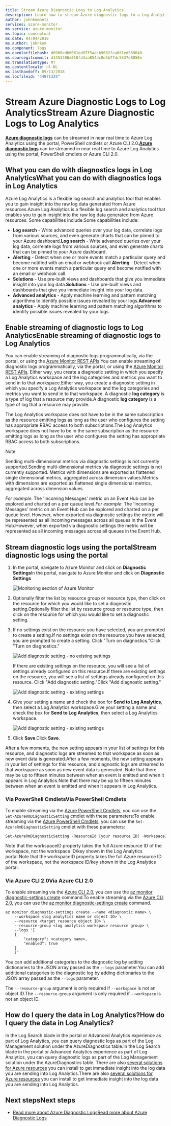 ```yaml
---
title: Stream Azure Diagnostic Logs to Log Analytics
description: Learn how to stream Azure diagnostic logs to a Log Analytics workspace.
author: johnkemnetz
services: azure-monitor
ms.service: azure-monitor
ms.topic: conceptual
ms.date: 04/04/2018
ms.author: johnkem
ms.component: logs
ms.openlocfilehash: d8966edb6061ed07f5aecb9682fca081ed589040
ms.sourcegitcommit: d1451406a010fd3aa854dc8e5b77dc5537d8050e
ms.translationtype: MT
ms.contentlocale: nl-NL
ms.lasthandoff: 09/13/2018
ms.locfileid: "44871335"
---
```

# <a name="stream-azure-diagnostic-logs-to-log-analytics"></a><span data-ttu-id="c99d1-103">Stream Azure Diagnostic Logs to Log Analytics</span><span class="sxs-lookup"><span data-stu-id="c99d1-103">Stream Azure Diagnostic Logs to Log Analytics</span></span>

<span data-ttu-id="c99d1-104">**[Azure diagnostic logs](monitoring-overview-of-diagnostic-logs.md)** can be streamed in near real time to Azure Log Analytics using the portal, PowerShell cmdlets or Azure CLI 2.0.</span><span class="sxs-lookup"><span data-stu-id="c99d1-104">**[Azure diagnostic logs](monitoring-overview-of-diagnostic-logs.md)** can be streamed in near real time to Azure Log Analytics using the portal, PowerShell cmdlets or Azure CLI 2.0.</span></span>

## <a name="what-you-can-do-with-diagnostics-logs-in-log-analytics"></a><span data-ttu-id="c99d1-105">What you can do with diagnostics logs in Log Analytics</span><span class="sxs-lookup"><span data-stu-id="c99d1-105">What you can do with diagnostics logs in Log Analytics</span></span>

<span data-ttu-id="c99d1-106">Azure Log Analytics is a flexible log search and analytics tool that enables you to gain insight into the raw log data generated from Azure resources.</span><span class="sxs-lookup"><span data-stu-id="c99d1-106">Azure Log Analytics is a flexible log search and analytics tool that enables you to gain insight into the raw log data generated from Azure resources.</span></span> <span data-ttu-id="c99d1-107">Some capabilities include:</span><span class="sxs-lookup"><span data-stu-id="c99d1-107">Some capabilities include:</span></span>

* <span data-ttu-id="c99d1-108">**Log search** - Write advanced queries over your log data, correlate logs from various sources, and even generate charts that can be pinned to your Azure dashboard.</span><span class="sxs-lookup"><span data-stu-id="c99d1-108">**Log search** - Write advanced queries over your log data, correlate logs from various sources, and even generate charts that can be pinned to your Azure dashboard.</span></span>
* <span data-ttu-id="c99d1-109">**Alerting** - Detect when one or more events match a particular query and become notified with an email or webhook call.</span><span class="sxs-lookup"><span data-stu-id="c99d1-109">**Alerting** - Detect when one or more events match a particular query and become notified with an email or webhook call.</span></span>
* <span data-ttu-id="c99d1-110">**Solutions** - Use pre-built views and dashboards that give you immediate insight into your log data.</span><span class="sxs-lookup"><span data-stu-id="c99d1-110">**Solutions** - Use pre-built views and dashboards that give you immediate insight into your log data.</span></span>
* <span data-ttu-id="c99d1-111">**Advanced analytics** - Apply machine learning and pattern matching algorithms to identify possible issues revealed by your logs.</span><span class="sxs-lookup"><span data-stu-id="c99d1-111">**Advanced analytics** - Apply machine learning and pattern matching algorithms to identify possible issues revealed by your logs.</span></span>

## <a name="enable-streaming-of-diagnostic-logs-to-log-analytics"></a><span data-ttu-id="c99d1-112">Enable streaming of diagnostic logs to Log Analytics</span><span class="sxs-lookup"><span data-stu-id="c99d1-112">Enable streaming of diagnostic logs to Log Analytics</span></span>

<span data-ttu-id="c99d1-113">You can enable streaming of diagnostic logs programmatically, via the portal, or using the [Azure Monitor REST APIs](https://docs.microsoft.com/en-us/rest/api/monitor/diagnosticsettings).</span><span class="sxs-lookup"><span data-stu-id="c99d1-113">You can enable streaming of diagnostic logs programmatically, via the portal, or using the [Azure Monitor REST APIs](https://docs.microsoft.com/en-us/rest/api/monitor/diagnosticsettings).</span></span> <span data-ttu-id="c99d1-114">Either way, you create a diagnostic setting in which you specify a Log Analytics workspace and the log categories and metrics you want to send in to that workspace.</span><span class="sxs-lookup"><span data-stu-id="c99d1-114">Either way, you create a diagnostic setting in which you specify a Log Analytics workspace and the log categories and metrics you want to send in to that workspace.</span></span> <span data-ttu-id="c99d1-115">A diagnostic **log category** is a type of log that a resource may provide.</span><span class="sxs-lookup"><span data-stu-id="c99d1-115">A diagnostic **log category** is a type of log that a resource may provide.</span></span>

<span data-ttu-id="c99d1-116">The Log Analytics workspace does not have to be in the same subscription as the resource emitting logs as long as the user who configures the setting has appropriate RBAC access to both subscriptions.</span><span class="sxs-lookup"><span data-stu-id="c99d1-116">The Log Analytics workspace does not have to be in the same subscription as the resource emitting logs as long as the user who configures the setting has appropriate RBAC access to both subscriptions.</span></span>

> [!NOTE]
> <span data-ttu-id="c99d1-117">Sending multi-dimensional metrics via diagnostic settings is not currently supported.</span><span class="sxs-lookup"><span data-stu-id="c99d1-117">Sending multi-dimensional metrics via diagnostic settings is not currently supported.</span></span> <span data-ttu-id="c99d1-118">Metrics with dimensions are exported as flattened single dimensional metrics, aggregated across dimension values.</span><span class="sxs-lookup"><span data-stu-id="c99d1-118">Metrics with dimensions are exported as flattened single dimensional metrics, aggregated across dimension values.</span></span>
>
> <span data-ttu-id="c99d1-119">*For example*: The 'Incoming Messages' metric on an Event Hub can be explored and charted on a per queue level.</span><span class="sxs-lookup"><span data-stu-id="c99d1-119">*For example*: The 'Incoming Messages' metric on an Event Hub can be explored and charted on a per queue level.</span></span> <span data-ttu-id="c99d1-120">However, when exported via diagnostic settings the metric will be represented as all incoming messages across all queues in the Event Hub.</span><span class="sxs-lookup"><span data-stu-id="c99d1-120">However, when exported via diagnostic settings the metric will be represented as all incoming messages across all queues in the Event Hub.</span></span>
>
>

## <a name="stream-diagnostic-logs-using-the-portal"></a><span data-ttu-id="c99d1-121">Stream diagnostic logs using the portal</span><span class="sxs-lookup"><span data-stu-id="c99d1-121">Stream diagnostic logs using the portal</span></span>
1. <span data-ttu-id="c99d1-122">In the portal, navigate to Azure Monitor and click on **Diagnostic Settings**</span><span class="sxs-lookup"><span data-stu-id="c99d1-122">In the portal, navigate to Azure Monitor and click on **Diagnostic Settings**</span></span>

    ![Monitoring section of Azure Monitor](media/monitoring-stream-diagnostic-logs-to-log-analytics/diagnostic-settings-blade.png)

2. <span data-ttu-id="c99d1-124">Optionally filter the list by resource group or resource type, then click on the resource for which you would like to set a diagnostic setting.</span><span class="sxs-lookup"><span data-stu-id="c99d1-124">Optionally filter the list by resource group or resource type, then click on the resource for which you would like to set a diagnostic setting.</span></span>

3. <span data-ttu-id="c99d1-125">If no settings exist on the resource you have selected, you are prompted to create a setting.</span><span class="sxs-lookup"><span data-stu-id="c99d1-125">If no settings exist on the resource you have selected, you are prompted to create a setting.</span></span> <span data-ttu-id="c99d1-126">Click "Turn on diagnostics."</span><span class="sxs-lookup"><span data-stu-id="c99d1-126">Click "Turn on diagnostics."</span></span>

   ![Add diagnostic setting - no existing settings](media/monitoring-stream-diagnostic-logs-to-log-analytics/diagnostic-settings-none.png)

   <span data-ttu-id="c99d1-128">If there are existing settings on the resource, you will see a list of settings already configured on this resource.</span><span class="sxs-lookup"><span data-stu-id="c99d1-128">If there are existing settings on the resource, you will see a list of settings already configured on this resource.</span></span> <span data-ttu-id="c99d1-129">Click "Add diagnostic setting."</span><span class="sxs-lookup"><span data-stu-id="c99d1-129">Click "Add diagnostic setting."</span></span>

   ![Add diagnostic setting - existing settings](media/monitoring-stream-diagnostic-logs-to-log-analytics/diagnostic-settings-multiple.png)

3. <span data-ttu-id="c99d1-131">Give your setting a name and check the box for **Send to Log Analytics**, then select a Log Analytics workspace.</span><span class="sxs-lookup"><span data-stu-id="c99d1-131">Give your setting a name and check the box for **Send to Log Analytics**, then select a Log Analytics workspace.</span></span>

   ![Add diagnostic setting - existing settings](media/monitoring-stream-diagnostic-logs-to-log-analytics/diagnostic-settings-configure.png)

4. <span data-ttu-id="c99d1-133">Click **Save**.</span><span class="sxs-lookup"><span data-stu-id="c99d1-133">Click **Save**.</span></span>

<span data-ttu-id="c99d1-134">After a few moments, the new setting appears in your list of settings for this resource, and diagnostic logs are streamed to that workspace as soon as new event data is generated.</span><span class="sxs-lookup"><span data-stu-id="c99d1-134">After a few moments, the new setting appears in your list of settings for this resource, and diagnostic logs are streamed to that workspace as soon as new event data is generated.</span></span> <span data-ttu-id="c99d1-135">Note that there may be up to fifteen minutes between when an event is emitted and when it appears in Log Analytics.</span><span class="sxs-lookup"><span data-stu-id="c99d1-135">Note that there may be up to fifteen minutes between when an event is emitted and when it appears in Log Analytics.</span></span>

### <a name="via-powershell-cmdlets"></a><span data-ttu-id="c99d1-136">Via PowerShell Cmdlets</span><span class="sxs-lookup"><span data-stu-id="c99d1-136">Via PowerShell Cmdlets</span></span>
<span data-ttu-id="c99d1-137">To enable streaming via the [Azure PowerShell Cmdlets](insights-powershell-samples.md), you can use the `Set-AzureRmDiagnosticSetting` cmdlet with these parameters:</span><span class="sxs-lookup"><span data-stu-id="c99d1-137">To enable streaming via the [Azure PowerShell Cmdlets](insights-powershell-samples.md), you can use the `Set-AzureRmDiagnosticSetting` cmdlet with these parameters:</span></span>

```powershell
Set-AzureRmDiagnosticSetting -ResourceId [your resource ID] -WorkspaceID [resource ID of the Log Analytics workspace] -Categories [list of log categories] -Enabled $true
```

<span data-ttu-id="c99d1-138">Note that the workspaceID property takes the full Azure resource ID of the workspace, not the workspace ID/key shown in the Log Analytics portal.</span><span class="sxs-lookup"><span data-stu-id="c99d1-138">Note that the workspaceID property takes the full Azure resource ID of the workspace, not the workspace ID/key shown in the Log Analytics portal.</span></span>

### <a name="via-azure-cli-20"></a><span data-ttu-id="c99d1-139">Via Azure CLI 2.0</span><span class="sxs-lookup"><span data-stu-id="c99d1-139">Via Azure CLI 2.0</span></span>

<span data-ttu-id="c99d1-140">To enable streaming via the [Azure CLI 2.0](insights-cli-samples.md), you can use the [az monitor diagnostic-settings create](/cli/azure/monitor/diagnostic-settings#az-monitor-diagnostic-settings-create) command.</span><span class="sxs-lookup"><span data-stu-id="c99d1-140">To enable streaming via the [Azure CLI 2.0](insights-cli-samples.md), you can use the [az monitor diagnostic-settings create](/cli/azure/monitor/diagnostic-settings#az-monitor-diagnostic-settings-create) command.</span></span>

```azurecli
az monitor diagnostic-settings create --name <diagnostic name> \
    --workspace <log analytics name or object ID> \
    --resource <target resource object ID> \
    --resource-group <log analytics workspace resource group> \
    --logs '[
    {
        "category": <category name>,
        "enabled": true
    }
    ]'
```

<span data-ttu-id="c99d1-141">You can add additional categories to the diagnostic log by adding dictionaries to the JSON array passed as the `--logs` parameter.</span><span class="sxs-lookup"><span data-stu-id="c99d1-141">You can add additional categories to the diagnostic log by adding dictionaries to the JSON array passed as the `--logs` parameter.</span></span>

<span data-ttu-id="c99d1-142">The `--resource-group` argument is only required if `--workspace` is not an object ID.</span><span class="sxs-lookup"><span data-stu-id="c99d1-142">The `--resource-group` argument is only required if `--workspace` is not an object ID.</span></span>

## <a name="how-do-i-query-the-data-in-log-analytics"></a><span data-ttu-id="c99d1-143">How do I query the data in Log Analytics?</span><span class="sxs-lookup"><span data-stu-id="c99d1-143">How do I query the data in Log Analytics?</span></span>

<span data-ttu-id="c99d1-144">In the Log Search blade in the portal or Advanced Analytics experience as part of Log Analytics, you can query diagnostic logs as part of the Log Management solution under the AzureDiagnostics table.</span><span class="sxs-lookup"><span data-stu-id="c99d1-144">In the Log Search blade in the portal or Advanced Analytics experience as part of Log Analytics, you can query diagnostic logs as part of the Log Management solution under the AzureDiagnostics table.</span></span> <span data-ttu-id="c99d1-145">There are also [several solutions for Azure resources](../log-analytics/log-analytics-add-solutions.md) you can install to get immediate insight into the log data you are sending into Log Analytics.</span><span class="sxs-lookup"><span data-stu-id="c99d1-145">There are also [several solutions for Azure resources](../log-analytics/log-analytics-add-solutions.md) you can install to get immediate insight into the log data you are sending into Log Analytics.</span></span>

## <a name="next-steps"></a><span data-ttu-id="c99d1-146">Next steps</span><span class="sxs-lookup"><span data-stu-id="c99d1-146">Next steps</span></span>

* [<span data-ttu-id="c99d1-147">Read more about Azure Diagnostic Logs</span><span class="sxs-lookup"><span data-stu-id="c99d1-147">Read more about Azure Diagnostic Logs</span></span>](monitoring-overview-of-diagnostic-logs.md)
